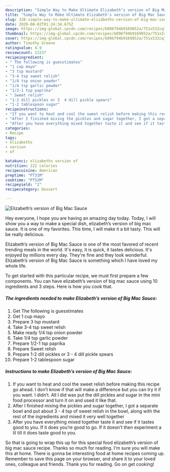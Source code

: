 ```yaml
---
description: "Simple Way to Make Ultimate Elizabeth’s version of Big Mac Sauce"
title: "Simple Way to Make Ultimate Elizabeth’s version of Big Mac Sauce"
slug: 328-simple-way-to-make-ultimate-elizabeths-version-of-big-mac-sauce
date: 2020-08-02T01:24:34.675Z
image: https://img-global.cpcdn.com/recipes/b896f94b9169052a/751x532cq70/elizabeths-version-of-big-mac-sauce-recipe-main-photo.jpg
thumbnail: https://img-global.cpcdn.com/recipes/b896f94b9169052a/751x532cq70/elizabeths-version-of-big-mac-sauce-recipe-main-photo.jpg
cover: https://img-global.cpcdn.com/recipes/b896f94b9169052a/751x532cq70/elizabeths-version-of-big-mac-sauce-recipe-main-photo.jpg
author: Timothy Greene
ratingvalue: 4.9
reviewcount: 12237
recipeingredient:
- " The following is guesstimates"
- "1 cup mayo"
- "3 tsp mustard"
- "3-4 tsp sweet relish"
- "1/4 tsp onion powder"
- "1/4 tsp garlic powder"
- "1/2-1 tsp paprika"
- " Sweet relish"
- "1-2 dill pickles or 3  4 dill pickle spears"
- "1-2 tablespoon sugar"
recipeinstructions:
- "If you want to heat and cool the sweet relish before making this recipe go ahead. I don’t know if that will make a difference but you can try it if you want. I didn’t. All I did was put the dill pickles and sugar in the mini food processor and turn it on and used it like that."
- "After I finished mixing the pickles and sugar together, I got a separate bowl and put about 3 - 4 tsp of sweet relish in the bowl, along with the rest of the ingredients and mixed it very well together"
- "After you have everything mixed together taste it and see if it tastes good to you. If it does you’re good to go. If it doesn’t then experiment a lil till it does taste good to you."
categories:
- Recipe
tags:
- elizabeths
- version
- of

katakunci: elizabeths version of 
nutrition: 222 calories
recipecuisine: American
preptime: "PT31M"
cooktime: "PT52M"
recipeyield: "2"
recipecategory: Dessert

---
```



![Elizabeth’s version of Big Mac Sauce](https://img-global.cpcdn.com/recipes/b896f94b9169052a/751x532cq70/elizabeths-version-of-big-mac-sauce-recipe-main-photo.jpg)

Hey everyone, I hope you are having an amazing day today. Today, I will show you a way to make a special dish, elizabeth’s version of big mac sauce. It is one of my favorites. This time, I will make it a bit tasty. This will be really delicious.



Elizabeth’s version of Big Mac Sauce is one of the most favored of recent trending meals in the world. It's easy, it is quick, it tastes delicious. It's enjoyed by millions every day. They're fine and they look wonderful. Elizabeth’s version of Big Mac Sauce is something which I have loved my whole life.


To get started with this particular recipe, we must first prepare a few components. You can have elizabeth’s version of big mac sauce using 10 ingredients and 3 steps. Here is how you cook that.

<!--inarticleads1-->

##### The ingredients needed to make Elizabeth’s version of Big Mac Sauce:

1. Get  The following is guesstimates
1. Get 1 cup mayo
1. Prepare 3 tsp mustard
1. Take 3-4 tsp sweet relish
1. Make ready 1/4 tsp onion powder
1. Take 1/4 tsp garlic powder
1. Prepare 1/2-1 tsp paprika
1. Prepare  Sweet relish
1. Prepare 1-2 dill pickles or 3 - 4 dill pickle spears
1. Prepare 1-2 tablespoon sugar




<!--inarticleads2-->

##### Instructions to make Elizabeth’s version of Big Mac Sauce:

1. If you want to heat and cool the sweet relish before making this recipe go ahead. I don’t know if that will make a difference but you can try it if you want. I didn’t. All I did was put the dill pickles and sugar in the mini food processor and turn it on and used it like that.
1. After I finished mixing the pickles and sugar together, I got a separate bowl and put about 3 - 4 tsp of sweet relish in the bowl, along with the rest of the ingredients and mixed it very well together
1. After you have everything mixed together taste it and see if it tastes good to you. If it does you’re good to go. If it doesn’t then experiment a lil till it does taste good to you.




So that is going to wrap this up for this special food elizabeth’s version of big mac sauce recipe. Thanks so much for reading. I'm sure you will make this at home. There is gonna be interesting food at home recipes coming up. Remember to save this page on your browser, and share it to your loved ones, colleague and friends. Thank you for reading. Go on get cooking!
